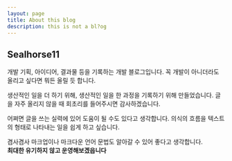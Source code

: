 ```yaml
---
layout: page
title: About this blog
description: this is not a bl?og
---
```


## Sealhorse11

개발 기획, 아이디어, 결과물 등을 기록하는 개발 블로그입니다. 꼭 개발이 아니더라도 올리고 싶다면 뭐든 올릴 듯 합니다.

생산적인 일을 더 하기 위해, 생산적인 일을 한 과정을 기록하기 위해 만들었습니다. 글을 자주 올리지 않을 때 회초리를 들어주시면 감사하겠습니다.

어쩌면 글을 쓰는 실력에 있어 도움이 될 수도 있다고 생각합니다. 의식의 흐름을 텍스트의 형태로 나타내는 일을 쉽게 하고 싶습니다.

겸사겸사 마크업이나 마크다운 언어 문법도 알아갈 수 있어 좋다고 생각합니다.  
**최대한 유기하지 않고 운영해보겠읍니다**
